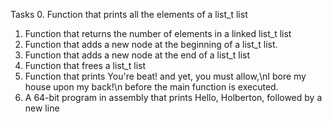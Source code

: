 Tasks
0. Function that prints all the elements of a list_t list
1. Function that returns the number of elements in a linked list_t list
2. Function that adds a new node at the beginning of a list_t list.
3. Function that adds a new node at the end of a list_t list
4. Function that frees a list_t list
5. Function that prints You're beat! and yet, you must allow,\nI bore my house upon my back!\n before the main function is executed.
6.  A 64-bit program in assembly that prints Hello, Holberton, followed by a new line
